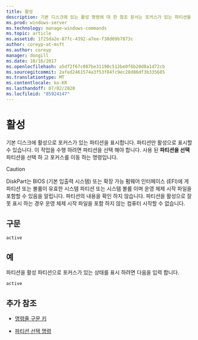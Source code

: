 ```yaml
---
title: 활성
description: 기본 디스크에 있는 활성 명령에 대 한 참조 문서는 포커스가 있는 파티션을 활성으로 표시 합니다.
ms.prod: windows-server
ms.technology: manage-windows-commands
ms.topic: article
ms.assetid: 1f25da2e-87fc-4392-a7ee-f38d09b7873c
author: coreyp-at-msft
ms.author: coreyp
manager: dongill
ms.date: 10/16/2017
ms.openlocfilehash: a5df2f67c087be31190c512be0f6b20d8a1d72cb
ms.sourcegitcommit: 2afed2461574a3f53f84fc9ec28d86df3b335685
ms.translationtype: MT
ms.contentlocale: ko-KR
ms.lasthandoff: 07/02/2020
ms.locfileid: "85924147"
---
```

# <a name="active"></a>활성

기본 디스크에 활성으로 포커스가 있는 파티션을 표시합니다. 파티션만 활성으로 표시할 수 있습니다. 이 작업을 수행 하려면 파티션을 선택 해야 합니다. 사용 된 **파티션을 선택** 파티션을 선택 하 고 포커스를 이동 하는 명령입니다.

> [!CAUTION]
> DiskPart는 BIOS (기본 입출력 시스템) 또는 확장 가능 펌웨어 인터페이스 (EFI)에 게 파티션 또는 볼륨이 유효한 시스템 파티션 또는 시스템 볼륨 이며 운영 체제 시작 파일을 포함할 수 있음을 알립니다. 파티션의 내용을 확인 하지 않습니다. 파티션을 활성으로 잘못 표시 하는 경우 운영 체제 시작 파일을 포함 하지 않는 컴퓨터 시작할 수 없습니다.

## <a name="syntax"></a>구문

```
active
```

## <a name="examples"></a>예

파티션을 활성 파티션으로 포커스가 있는 상태를 표시 하려면 다음을 입력 합니다.

```
active
```

## <a name="additional-references"></a>추가 참조

- [명령줄 구문 키](command-line-syntax-key.md)

- [파티션 선택 명령](select-partition.md)
